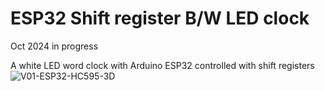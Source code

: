 # ESP32 Shift register B/W LED clock

Oct 2024 in progress

A white LED word clock with Arduino ESP32 controlled with shift registers
![V01-ESP32-HC595-3D](https://github.com/user-attachments/assets/c93c6547-6e5b-41f7-8211-471cd1d284f9)
